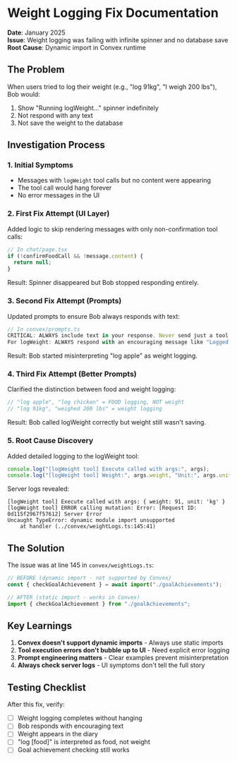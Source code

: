 # Weight Logging Fix Documentation

**Date**: January 2025  
**Issue**: Weight logging was failing with infinite spinner and no database save  
**Root Cause**: Dynamic import in Convex runtime

## The Problem

When users tried to log their weight (e.g., "log 91kg", "I weigh 200 lbs"), Bob would:
1. Show "Running logWeight..." spinner indefinitely
2. Not respond with any text
3. Not save the weight to the database

## Investigation Process

### 1. Initial Symptoms
- Messages with `logWeight` tool calls but no content were appearing
- The tool call would hang forever
- No error messages in the UI

### 2. First Fix Attempt (UI Layer)
Added logic to skip rendering messages with only non-confirmation tool calls:
```typescript
// In chat/page.tsx
if (!confirmFoodCall && !message.content) {
  return null;
}
```
Result: Spinner disappeared but Bob stopped responding entirely.

### 3. Second Fix Attempt (Prompts)
Updated prompts to ensure Bob always responds with text:
```typescript
// In convex/prompts.ts
CRITICAL: ALWAYS include text in your response. Never send just a tool call...
For logWeight: ALWAYS respond with an encouraging message like "Logged your weight at 91kg! Keep tracking! 💪"
```
Result: Bob started misinterpreting "log apple" as weight logging.

### 4. Third Fix Attempt (Better Prompts)
Clarified the distinction between food and weight logging:
```typescript
// "log apple", "log chicken" = FOOD logging, NOT weight
// "log 91kg", "weighed 200 lbs" = weight logging
```
Result: Bob called logWeight correctly but weight still wasn't saving.

### 5. Root Cause Discovery
Added detailed logging to the logWeight tool:
```typescript
console.log("[logWeight tool] Execute called with args:", args);
console.log("[logWeight tool] Weight:", args.weight, "Unit:", args.unit);
```

Server logs revealed:
```
[logWeight tool] Execute called with args: { weight: 91, unit: 'kg' }
[logWeight tool] ERROR calling mutation: Error: [Request ID: 0d115f2967f57612] Server Error
Uncaught TypeError: dynamic module import unsupported
    at handler (../convex/weightLogs.ts:145:41)
```

## The Solution

The issue was at line 145 in `convex/weightLogs.ts`:
```typescript
// BEFORE (dynamic import - not supported by Convex)
const { checkGoalAchievement } = await import("./goalAchievements");

// AFTER (static import - works in Convex)
import { checkGoalAchievement } from "./goalAchievements";
```

## Key Learnings

1. **Convex doesn't support dynamic imports** - Always use static imports
2. **Tool execution errors don't bubble up to UI** - Need explicit error logging
3. **Prompt engineering matters** - Clear examples prevent misinterpretation
4. **Always check server logs** - UI symptoms don't tell the full story

## Testing Checklist

After this fix, verify:
- [ ] Weight logging completes without hanging
- [ ] Bob responds with encouraging text
- [ ] Weight appears in the diary
- [ ] "log [food]" is interpreted as food, not weight
- [ ] Goal achievement checking still works